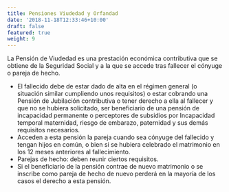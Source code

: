 ```yaml
---
title: Pensiones Viudedad y Orfandad
date: '2018-11-18T12:33:46+10:00'
draft: false
featured: true
weight: 9
---
```

La Pensión de Viudedad es una prestación económica contributiva que se obtiene de la Seguridad Social y a la que se accede tras fallecer el cónyuge o pareja de hecho.

*   El fallecido debe de estar dado de alta en el régimen general (o situación similar cumpliendo unos requisitos) o estar cobrando una Pensión de Jubilación contributiva o tener derecho a ella al fallecer y que no se hubiera solicitado, ser beneficiario de una pensión de incapacidad permanente o perceptores de subsidios por Incapacidad temporal maternidad, riesgo de embarazo, paternidad y sus demás requisitos necesarios.
*   Acceden a esta pensión la pareja cuando sea cónyuge del fallecido y tengan hijos en común, o bien si se hubiera celebrado el matrimonio en los 12 meses anteriores al fallecimiento.
*   Parejas de hecho: deben reunir ciertos requisitos.
*   Si el beneficiario de la pensión contrae de nuevo matrimonio o se inscribe como pareja de hecho de nuevo perderá en la mayoría de los casos el derecho a esta pensión.

